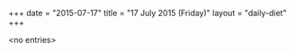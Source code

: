 +++
date = "2015-07-17"
title = "17 July 2015 (Friday)"
layout = "daily-diet"
+++

<p>&lt;no entries&gt;</p>